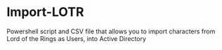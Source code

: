 # Import-LOTR
Powershell script and CSV file that allows you to import characters from Lord of the Rings as Users, into Active Directory
